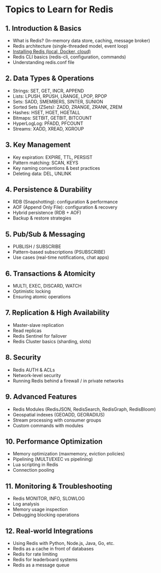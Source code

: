 # Topics to Learn for Redis
## 1. Introduction & Basics
- What is Redis? (In-memory data store, caching, message broker)
- Redis architecture (single-threaded model, event loop)
- [Installing Redis (local, Docker, cloud)](#)
- Redis CLI basics (redis-cli, configuration, commands)
- Understanding redis.conf file

## 2. Data Types & Operations
- Strings: SET, GET, INCR, APPEND
- Lists: LPUSH, RPUSH, LRANGE, LPOP, RPOP
- Sets: SADD, SMEMBERS, SINTER, SUNION
- Sorted Sets (ZSets): ZADD, ZRANGE, ZRANK, ZREM
- Hashes: HSET, HGET, HGETALL
- Bitmaps: SETBIT, GETBIT, BITCOUNT
- HyperLogLog: PFADD, PFCOUNT
- Streams: XADD, XREAD, XGROUP

## 3. Key Management
- Key expiration: EXPIRE, TTL, PERSIST
- Pattern matching: SCAN, KEYS
- Key naming conventions & best practices
- Deleting data: DEL, UNLINK

## 4. Persistence & Durability
- RDB (Snapshotting): configuration & performance
- AOF (Append Only File): configuration & recovery
- Hybrid persistence (RDB + AOF)
- Backup & restore strategies

## 5. Pub/Sub & Messaging
- PUBLISH / SUBSCRIBE
- Pattern-based subscriptions (PSUBSCRIBE)
- Use cases (real-time notifications, chat apps)

## 6. Transactions & Atomicity
- MULTI, EXEC, DISCARD, WATCH
- Optimistic locking
- Ensuring atomic operations

## 7. Replication & High Availability
- Master-slave replication
- Read replicas
- Redis Sentinel for failover
- Redis Cluster basics (sharding, slots)

## 8. Security
- Redis AUTH & ACLs
- Network-level security
- Running Redis behind a firewall / in private networks

## 9. Advanced Features
- Redis Modules (RedisJSON, RedisSearch, RedisGraph, RedisBloom)
- Geospatial indexes (GEOADD, GEORADIUS)
- Stream processing with consumer groups
- Custom commands with modules

## 10. Performance Optimization
- Memory optimization (maxmemory, eviction policies)
- Pipelining (MULTI/EXEC vs pipelining)
- Lua scripting in Redis
- Connection pooling

## 11. Monitoring & Troubleshooting
- Redis MONITOR, INFO, SLOWLOG
- Log analysis
- Memory usage inspection
- Debugging blocking operations

## 12. Real-world Integrations
- Using Redis with Python, Node.js, Java, Go, etc.
- Redis as a cache in front of databases
- Redis for rate limiting
- Redis for leaderboard systems
- Redis as a message queue
